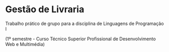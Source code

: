 # Gestão de Livraria

Trabalho prático de grupo para a disciplina de Linguagens de Programação I

(1º semestre - Curso Técnico Superior Profissional de Desenvolvimento Web e Multimédia)
